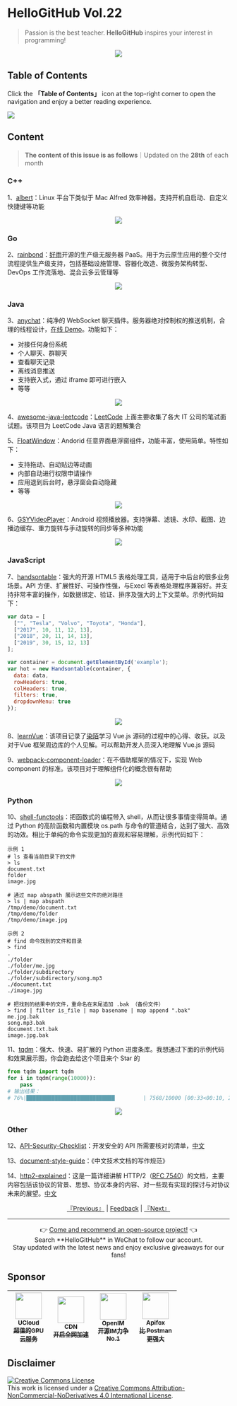 # HelloGitHub Vol.22
> Passion is the best teacher. **HelloGitHub** inspires your interest in programming!
<p align="center">
    <img src='https://raw.githubusercontent.com/521xueweihan/img_logo/master/logo/cover.jpg' style="max-width:100%;"></img>
</p>

## Table of Contents

Click the **「Table of Contents」** icon at the top-right corner to open the navigation and enjoy a better reading experience.

![](https://raw.githubusercontent.com/521xueweihan/img_logo/master/logo/catalog.png)

## Content
> **The content of this issue is as follows**｜Updated on the **28th** of each month

### C++
1、[albert](https://hellogithub.com/en/periodical/statistics/click?target=https://github.com/albertlauncher/albert)：Linux 平台下类似于 Mac Alfred 效率神器。支持开机自启动、自定义快捷键等功能


<p align="center"><img src='https://raw.githubusercontent.com/521xueweihan/img/master/hellogithub/22/22259044.png' style="max-width:80%; max-height=80%;"></img></p>

### Go
2、[rainbond](https://hellogithub.com/en/periodical/statistics/click?target=https://github.com/goodrain/rainbond)：[好雨](http://www.rainbond.com/)开源的生产级无服务器 PaaS。用于为云原生应用的整个交付流程提供生产级支持，包括基础设施管理、容器化改造、微服务架构转型、DevOps 工作流落地、混合云多云管理等


<p align="center"><img src='https://raw.githubusercontent.com/521xueweihan/img/master/hellogithub/22/109566657.png' style="max-width:80%; max-height=80%;"></img></p>

### Java
3、[anychat](https://hellogithub.com/en/periodical/statistics/click?target=https://github.com/dianbaer/anychat)：纯净的 WebSocket 聊天插件。服务器绝对控制权的推送机制，合理的线程设计，[在线 Demo](https://www.threecss.com/AnyChatClient/third-embed-demo.html)。功能如下：
- 对接任何身份系统
- 个人聊天、群聊天
- 查看聊天记录
- 离线消息推送
- 支持嵌入式，通过 iframe 即可进行嵌入
- 等等


<p align="center"><img src='https://raw.githubusercontent.com/521xueweihan/img/master/hellogithub/22/107945122.png' style="max-width:80%; max-height=80%;"></img></p>

4、[awesome-java-leetcode](https://hellogithub.com/en/periodical/statistics/click?target=https://github.com/Blankj/awesome-java-leetcode)：[LeetCode](https://leetcode.com/) 上面主要收集了各大 IT 公司的笔试面试题。该项目为 LeetCode Java 语言的题解集合


5、[FloatWindow](https://hellogithub.com/en/periodical/statistics/click?target=https://github.com/yhaolpz/FloatWindow)：Andorid 任意界面悬浮窗组件，功能丰富，使用简单。特性如下：
- 支持拖动、自动贴边等动画
- 内部自动进行权限申请操作
- 应用退到后台时，悬浮窗会自动隐藏
- 等等


<p align="center"><img src='https://raw.githubusercontent.com/521xueweihan/img/master/hellogithub/22/110701313.gif' style="max-width:80%; max-height=80%;"></img></p>

6、[GSYVideoPlayer](https://hellogithub.com/en/periodical/statistics/click?target=https://github.com/CarGuo/GSYVideoPlayer)：Android 视频播放器。支持弹幕、滤镜、水印、截图、边播边缓存、重力旋转与手动旋转的同步等多种功能


<p align="center"><img src='https://raw.githubusercontent.com/521xueweihan/img/master/hellogithub/22/73614722.gif' style="max-width:80%; max-height=80%;"></img></p>

### JavaScript
7、[handsontable](https://hellogithub.com/en/periodical/statistics/click?target=https://github.com/handsontable/handsontable)：强大的开源 HTML5 表格处理工具，适用于中后台的很多业务场景。API 方便、扩展性好、可操作性强，与Execl 等表格处理程序兼容好。并支持非常丰富的操作，如数据绑定、验证、排序及强大的上下文菜单。示例代码如下：
```js
var data = [
  ["", "Tesla", "Volvo", "Toyota", "Honda"],
  ["2017", 10, 11, 12, 13],
  ["2018", 20, 11, 14, 13],
  ["2019", 30, 15, 12, 13]
];

var container = document.getElementById('example');
var hot = new Handsontable(container, {
  data: data,
  rowHeaders: true,
  colHeaders: true,
  filters: true,
  dropdownMenu: true
});
```


<p align="center"><img src='https://raw.githubusercontent.com/521xueweihan/img/master/hellogithub/22/1790564.png' style="max-width:80%; max-height=80%;"></img></p>

8、[learnVue](https://hellogithub.com/en/periodical/statistics/click?target=https://github.com/answershuto/learnVue)：该项目记录了[染陌](https://github.com/answershuto)学习 Vue.js 源码的过程中的心得、收获。以及对于Vue 框架周边库的个人见解。可以帮助开发人员深入地理解 Vue.js 源码


9、[webpack-component-loader](https://hellogithub.com/en/periodical/statistics/click?target=https://github.com/nicholaslee119/webpack-component-loader)：在不借助框架的情况下，实现 Web component 的标准。该项目对于理解组件化的概念很有帮助


<p align="center"><img src='https://raw.githubusercontent.com/521xueweihan/img/master/hellogithub/22/103499125.png' style="max-width:80%; max-height=80%;"></img></p>

### Python
10、[shell-functools](https://hellogithub.com/en/periodical/statistics/click?target=https://github.com/sharkdp/shell-functools)：把函数式的编程带入 shell，从而让很多事情变得简单。通过 Python 的高阶函数和内置模块 os.path 与命令的管道结合，达到了强大、高效的功效。相比于单纯的命令实现更加的直观和容易理解，示例代码如下：
```
示例 1
# ls 查看当前目录下的文件
> ls 
document.txt
folder
image.jpg

# 通过 map abspath 展示这些文件的绝对路径
> ls | map abspath
/tmp/demo/document.txt
/tmp/demo/folder
/tmp/demo/image.jpg

示例 2
# find 命令找到的文件和目录
> find
.
./folder
./folder/me.jpg
./folder/subdirectory
./folder/subdirectory/song.mp3
./document.txt
./image.jpg

# 把找到的结果中的文件，重命名在末尾追加 .bak （备份文件）
> find | filter is_file | map basename | map append ".bak"
me.jpg.bak
song.mp3.bak
document.txt.bak
image.jpg.bak
```


11、[tqdm](https://hellogithub.com/en/periodical/statistics/click?target=https://github.com/tqdm/tqdm)：强大、快速、易扩展的 Python 进度条库。我想通过下面的示例代码和效果展示图，你会跑去给这个项目来个 Star 的
```python
from tqdm import tqdm
for i in tqdm(range(10000)):
    pass
# 输出结果：
# 76%|████████████████████████████         | 7568/10000 [00:33<00:10, 229.00it/s]
```


<p align="center"><img src='https://raw.githubusercontent.com/521xueweihan/img/master/hellogithub/22/36804486.gif' style="max-width:80%; max-height=80%;"></img></p>

### Other
12、[API-Security-Checklist](https://hellogithub.com/en/periodical/statistics/click?target=https://github.com/shieldfy/API-Security-Checklist)：开发安全的 API 所需要核对的清单，[中文](https://github.com/shieldfy/API-Security-Checklist/blob/master/README-zh.md)


13、[document-style-guide](https://hellogithub.com/en/periodical/statistics/click?target=https://github.com/ruanyf/document-style-guide)：《中文技术文档的写作规范》


14、[http2-explained](https://hellogithub.com/en/periodical/statistics/click?target=https://github.com/bagder/http2-explained)：这是一篇详细讲解 HTTP/2（[RFC 7540](http://httpwg.org/specs/rfc7540.html)）的文档，主要内容包括该协议的背景、思想、协议本身的内容、对一些现有实现的探讨与对协议未来的展望。[中文](https://bagder.gitbooks.io/http2-explained/zh/)




<p align="center">
    <a href="https://github.com/521xueweihan/HelloGitHub/blob/master/content/en/HelloGitHub21.md">『Previous』</a> | <a href='https://github.com/521xueweihan/HelloGitHub/issues/899'>Feedback</a> | <a href="https://github.com/521xueweihan/HelloGitHub/blob/master/content/en/HelloGitHub23.md">『Next』</a>
</p>

---
<p align="center">
    👉 <a href='https://hellogithub.com/en/periodical'>Come and recommend an open-source project!</a> 👈<br>
    Search **HelloGitHub** in WeChat to follow our account.<br>
    Stay updated with the latest news and enjoy exclusive giveaways for our fans!
</p>

## Sponsor


<table>
  <thead>
    <tr>
      <th align="center" style="width: 80px;">
        <a href="https://www.compshare.cn/?utm_term=logo&utm_campaign=hellogithub&utm_source=otherdsp&utm_medium=display&ytag=logo_hellogithub_otherdsp_display">          <img src="https://raw.githubusercontent.com/521xueweihan/img_logo/master/logo/ucloud.png" width="60px"><br>
          <sub>UCloud</sub><br>
          <sub>超值的GPU云服务</sub>
        </a>
      </th>
      <th align="center" style="width: 80px;">
        <a href="https://www.upyun.com/?from=hellogithub">
          <img src="https://raw.githubusercontent.com/521xueweihan/img_logo/master/logo/upyun.png" width="60px"><br>
          <sub>CDN</sub><br>
          <sub>开启全网加速</sub>
        </a>
      </th>
      <th align="center" style="width: 80px;">
        <a href="https://github.com/OpenIMSDK/Open-IM-Server">
          <img src="https://raw.githubusercontent.com/521xueweihan/img_logo/master/logo/im.png" width="60px"><br>
          <sub>OpenIM</sub><br>
          <sub>开源IM力争No.1</sub>
        </a>
      </th>
      <th align="center" style="width: 80px;">
        <a href="https://apifox.cn/a103hello">
          <img src="https://raw.githubusercontent.com/521xueweihan/img_logo/master/logo/apifox.png" width="60px"><br>
          <sub>Apifox</sub><br>
          <sub>比 Postman 更强大</sub>
        </a>
      </th>
    </tr>
  </thead>
</table>


## Disclaimer
<a rel="license" href="https://creativecommons.org/licenses/by-nc-nd/4.0/"><img alt="Creative Commons License" style="border-width: 0" src="https://licensebuttons.net/l/by-nc-nd/4.0/88x31.png"></a><br>
This work is licensed under a <a rel="license" href="https://creativecommons.org/licenses/by-nc-nd/4.0/">Creative Commons Attribution-NonCommercial-NoDerivatives 4.0 International License</a>.
